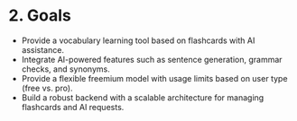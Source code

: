 # 2. Goals
- Provide a vocabulary learning tool based on flashcards with AI assistance.
- Integrate AI-powered features such as sentence generation, grammar checks, and synonyms.
- Provide a flexible freemium model with usage limits based on user type (free vs. pro).
- Build a robust backend with a scalable architecture for managing flashcards and AI requests.
